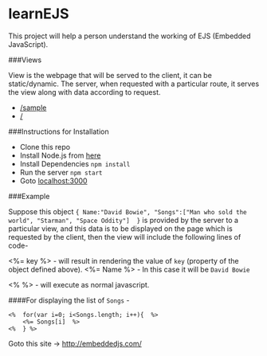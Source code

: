 # learnEJS
This project will help a person understand the working of EJS (Embedded JavaScript).

###Views
  
  View is the webpage that will be served to the client, it can be static/dynamic. The server, when requested with a particular route, it serves the view along with data according to request.
  
  *  [/sample](http://localhost:3000/sample)
  *  [/](http://localhost:3000/)

###Instructions for Installation
  
  *  Clone this repo
  *  Install Node.js from [here](https://nodejs.org/en/download/)
  *  Install Dependencies  `npm install`
  *  Run the server        `npm start`
  *  Goto                  [localhost:3000](http://localhost:3000)

###Example

  Suppose this object `{ Name:"David Bowie", "Songs":["Man who sold the world", "Starman", "Space Oddity"]  }` is provided by the server to a particular view, and this data is to be displayed on the page which is requested by the client, then the view will include the following lines of code-
  
  <%= key %>  - will result in rendering the value of `key` (property of the object defined above).
  <%= Name %> - In this case it will be `David Bowie`
  
  <% %> - will execute as normal javascript.
  
  ####For displaying the list of `Songs` -
  ```
  <%  for(var i=0; i<Songs.length; i++){  %>
      <%= Songs[i]  %>
  <%  } %>    
  ```
  Goto this site -> http://embeddedjs.com/
  
